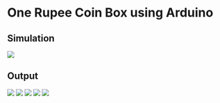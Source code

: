 # One Rupee Coin Box using Arduino

## Simulation
<img src="https://ibb.co/mH2wq9t">

## Output
<img src="https://ibb.co/61DVYzY">
<img src="https://ibb.co/8mRPnjR">
<img src="https://ibb.co/F41htBy">
<img src="https://ibb.co/ZR9m2dn">
<img src="https://ibb.co/hdkVLKg">
